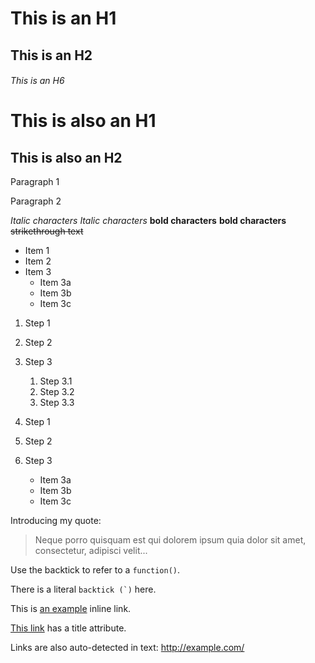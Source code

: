# This is an H1
## This is an H2
###### This is an H6

This is also an H1
==================

This is also an H2
------------------

Paragraph 1

Paragraph 2

*Italic characters* 
_Italic characters_
**bold characters**
__bold characters__
~~strikethrough text~~

*  Item 1
*  Item 2
*  Item 3
    *  Item 3a
    *  Item 3b
    *  Item 3c

1.  Step 1
2.  Step 2
3.  Step 3
    1.  Step 3.1
    2.  Step 3.2
    3.  Step 3.3


1.  Step 1
2.  Step 2
3.  Step 3
    *  Item 3a
	*  Item 3b
	*  Item 3c

Introducing my quote:

> Neque porro quisquam est qui 
> dolorem ipsum quia dolor sit amet, 
> consectetur, adipisci velit...

Use the backtick to refer to a `function()`.
 
There is a literal ``backtick (`)`` here.

This is [an example](http://www.example.com/) inline link.

[This link](http://example.com/ "Title") has a title attribute.

Links are also auto-detected in text: http://example.com/
